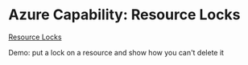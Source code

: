
# Azure Capability: Resource Locks

[Resource Locks](https://docs.microsoft.com/en-us/azure/azure-resource-manager/resource-manager-subscription-governance#azure-resource-locks)

Demo: put a lock on a resource and show how you can't delete it